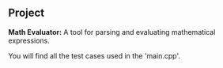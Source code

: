 ## Project
**Math Evaluator:** A tool for parsing and evaluating mathematical expressions.

You will find all the test cases used in the 'main.cpp'.
